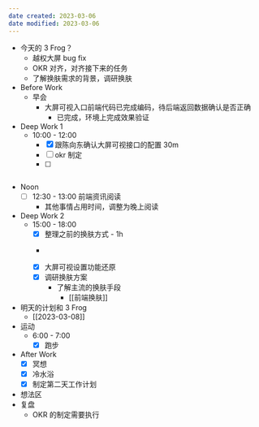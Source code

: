 ```yaml
---
date created: 2023-03-06 
date modified: 2023-03-06
---
```

- 今天的 3 Frog？
	- 越权大屏 bug fix
	- OKR 对齐，对齐接下来的任务
	- 了解换肤需求的背景，调研换肤
- Before Work
	- 早会
		- 大屏可视入口前端代码已完成编码，待后端返回数据确认是否正确
			- 已完成，环境上完成效果验证
- Deep Work 1
	- 10:00 - 12:00
		- [x] 跟陈向东确认大屏可视接口的配置 30m
		- [ ] okr 制定
		- [ ] ~~~~bug fix
- Noon
	- [ ] 12:30 - 13:00 前端资讯阅读
		- 其他事情占用时间，调整为晚上阅读
- Deep Work 2
	- 15:00 - 18:00
		- [x] 整理之前的换肤方式 - 1h
		- ~~~~bug fix
		- [x] 大屏可视设置功能还原
		- [x] 调研换肤方案
			- 了解主流的换肤手段
				- [[前端换肤]]
- 明天的计划和 3 Frog
	- [[2023-03-08]]
- 运动
	- 6:00 - 7:00
		- [x] 跑步
- After Work
	- [x] 冥想
	- [x] 冷水浴
	- [x] 制定第二天工作计划
- 想法区
- 复盘
	- OKR 的制定需要执行
